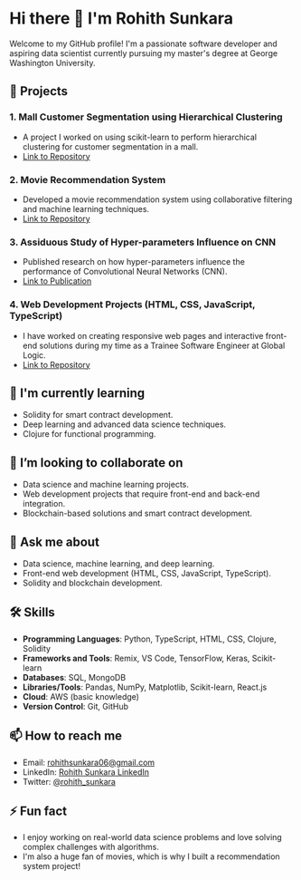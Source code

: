 # Hi there 👋 I'm Rohith Sunkara

Welcome to my GitHub profile! I'm a passionate software developer and aspiring data scientist currently pursuing my master's degree at George Washington University.

## 🚀 Projects

### 1. **Mall Customer Segmentation using Hierarchical Clustering**
   - A project I worked on using scikit-learn to perform hierarchical clustering for customer segmentation in a mall.
   - [Link to Repository](https://github.com/rohith0224/Mall-customer-segmentation-1-stop-ai)

### 2. **Movie Recommendation System**
   - Developed a movie recommendation system using collaborative filtering and machine learning techniques.
   - [Link to Repository](#)

### 3. **Assiduous Study of Hyper-parameters Influence on CNN**
   - Published research on how hyper-parameters influence the performance of Convolutional Neural Networks (CNN).
   - [Link to Publication](https://link.springer.com/chapter/10.1007/978-981-99-1624-5_23)

### 4. **Web Development Projects (HTML, CSS, JavaScript, TypeScript)**
   - I have worked on creating responsive web pages and interactive front-end solutions during my time as a Trainee Software Engineer at Global Logic.
   - [Link to Repository](#)

## 🌱 I'm currently learning
- Solidity for smart contract development.
- Deep learning and advanced data science techniques.
- Clojure for functional programming.

## 👯 I’m looking to collaborate on
- Data science and machine learning projects.
- Web development projects that require front-end and back-end integration.
- Blockchain-based solutions and smart contract development.

## 💬 Ask me about
- Data science, machine learning, and deep learning.
- Front-end web development (HTML, CSS, JavaScript, TypeScript).
- Solidity and blockchain development.

## 🛠️ Skills
- **Programming Languages**: Python, TypeScript, HTML, CSS, Clojure, Solidity
- **Frameworks and Tools**: Remix, VS Code, TensorFlow, Keras, Scikit-learn
- **Databases**: SQL, MongoDB
- **Libraries/Tools**: Pandas, NumPy, Matplotlib, Scikit-learn, React.js
- **Cloud**: AWS (basic knowledge)
- **Version Control**: Git, GitHub

## 📫 How to reach me
- Email: [rohithsunkara06@gmail.com](mailto:rohithsunkara06@gmail.com)
- LinkedIn: [Rohith Sunkara LinkedIn](#)
- Twitter: [@rohith_sunkara](#)

## ⚡ Fun fact
- I enjoy working on real-world data science problems and love solving complex challenges with algorithms.
- I'm also a huge fan of movies, which is why I built a recommendation system project!

